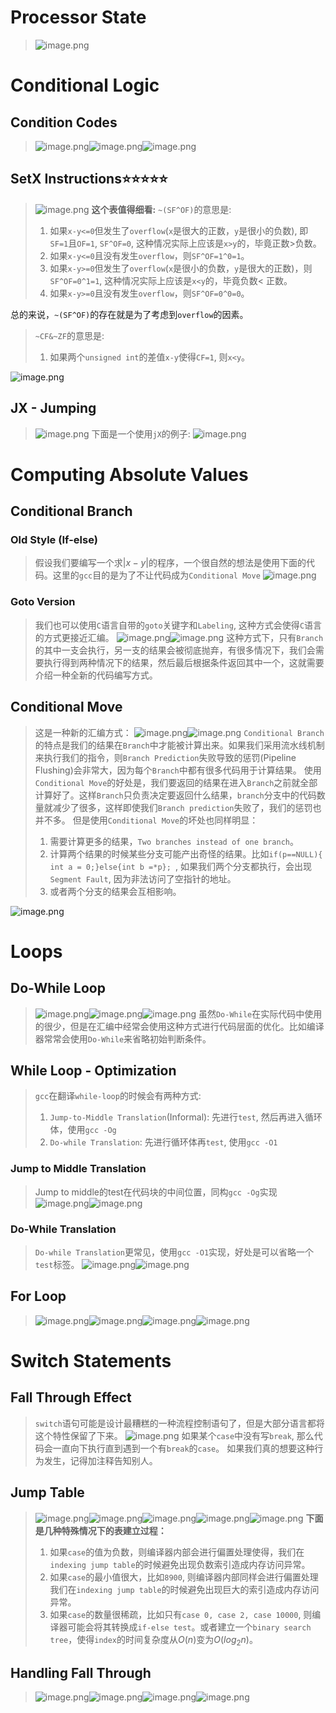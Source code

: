 # Processor State
> ![image.png](./X86_Control.assets/20231023_2319051226.png)




# Conditional Logic
## Condition Codes
> ![image.png](./X86_Control.assets/20231023_2319075166.png)![image.png](./X86_Control.assets/20231023_2319081600.png)![image.png](./X86_Control.assets/20231023_2319095641.png)



## SetX Instructions⭐⭐⭐⭐⭐
> ![image.png](./X86_Control.assets/20231023_2319105011.png)
> **这个表值得细看:**
> `~(SF^OF)`的意思是:
> 1. 如果`x-y<=0`但发生了`overflow`(`x`是很大的正数，`y`是很小的负数), 即`SF=1`且`OF=1`, `SF^OF=0`, 这种情况实际上应该是`x>y`的，毕竟正数>负数。
> 2. 如果`x-y<=0`且没有发生`overflow`，则`SF^OF=1^0=1`。
> 3. 如果`x-y>=0`但发生了`overflow`(`x`是很小的负数，`y`是很大的正数)，则`SF^OF=0^1=1`, 这种情况实际上应该是`x<y`的，毕竟负数< 正数。
> 4. 如果`x-y>=0`且没有发生`overflow`，则`SF^OF=0^0=0`。
> 
总的来说，`~(SF^OF)`的存在就是为了考虑到`overflow`的因素。
> `~CF&~ZF`的意思是:
> 1. 如果两个`unsigned int`的差值`x-y`使得`CF=1`, 则`x<y`。
> 
![image.png](./X86_Control.assets/20231023_2319127349.png)



## JX - Jumping
> ![image.png](./X86_Control.assets/20231023_2319133095.png)
> 下面是一个使用`jX`的例子:
> ![image.png](./X86_Control.assets/20231023_2319156072.png)



# Computing Absolute Values
## Conditional Branch
### Old Style (If-else)
> 假设我们要编写一个求$|x-y|$的程序，一个很自然的想法是使用下面的代码。这里的`gcc`目的是为了不让代码成为`Conditional Move`
> ![image.png](./X86_Control.assets/20231023_2319187856.png)



### Goto Version
> 我们也可以使用`C`语言自带的`goto`关键字和`Labeling`, 这种方式会使得`C`语言的方式更接近汇编。
> ![image.png](./X86_Control.assets/20231023_2319205715.png)![image.png](./X86_Control.assets/20231023_2319207676.png)
> 这种方式下，只有`Branch`的其中一支会执行，另一支的结果会被彻底抛弃，有很多情况下，我们会需要执行得到两种情况下的结果，然后最后根据条件返回其中一个，这就需要介绍一种全新的代码编写方式。



## Conditional Move
> 这是一种新的汇编方式：
> ![image.png](./X86_Control.assets/20231023_2319217923.png)![image.png](./X86_Control.assets/20231023_2319235992.png)
> `Conditional Branch`的特点是我们的结果在`Branch`中才能被计算出来。如果我们采用流水线机制来执行我们的指令，则`Branch Prediction`失败导致的惩罚(Pipeline Flushing)会非常大，因为每个`Branch`中都有很多代码用于计算结果。
> 使用`Conditional Move`的好处是，我们要返回的结果在进入`Branch`之前就全部计算好了。这样`Branch`只负责决定要返回什么结果，`branch`分支中的代码数量就减少了很多，这样即使我们`Branch prediction`失败了，我们的惩罚也并不多。
> 但是使用`Conditional Move`的坏处也同样明显：
> 1. 需要计算更多的结果，`Two branches instead of one branch`。
> 2. 计算两个结果的时候某些分支可能产出奇怪的结果。比如`if(p==NULL){ int a = 0;}else{int b =*p}; `, 如果我们两个分支都执行，会出现`Segment Fault`, 因为非法访问了空指针的地址。
> 3. 或者两个分支的结果会互相影响。
> 
![image.png](./X86_Control.assets/20231023_2319241408.png)





# Loops
## Do-While Loop
> ![image.png](./X86_Control.assets/20231023_2319252329.png)![image.png](./X86_Control.assets/20231023_2319265802.png)![image.png](./X86_Control.assets/20231023_2319285666.png)
> 虽然`Do-While`在实际代码中使用的很少，但是在汇编中经常会使用这种方式进行代码层面的优化。比如编译器常常会使用`Do-While`来省略初始判断条件。



## While Loop - Optimization
> `gcc`在翻译`while-loop`的时候会有两种方式:
> 1. `Jump-to-Middle Translation`(Informal): 先进行`test`, 然后再进入循环体，使用`gcc -Og`
> 2. `Do-while Translation`: 先进行循环体再`test`, 使用`gcc -O1`

### Jump to Middle Translation
> Jump to middle的test在代码块的中间位置，同构`gcc -Og`实现
> ![image.png](./X86_Control.assets/20231023_2319291341.png)![image.png](./X86_Control.assets/20231023_2319307204.png)




### Do-While Translation
> `Do-while Translation`更常见，使用`gcc -O1`实现，好处是可以省略一个`test`标签。
> ![image.png](./X86_Control.assets/20231023_2319327361.png)![image.png](./X86_Control.assets/20231023_2319326675.png)



## For Loop
> ![image.png](./X86_Control.assets/20231023_2319332297.png)![image.png](./X86_Control.assets/20231023_2319347264.png)![image.png](./X86_Control.assets/20231023_2319365201.png)![image.png](./X86_Control.assets/20231023_2319368176.png)



# Switch Statements
## Fall Through Effect
> `switch`语句可能是设计最糟糕的一种流程控制语句了，但是大部分语言都将这个特性保留了下来。
> ![image.png](./X86_Control.assets/20231023_2319374764.png)
> 如果某个`case`中没有写`break`, 那么代码会一直向下执行直到遇到一个有`break`的`case`。
> 如果我们真的想要这种行为发生，记得加注释告知别人。


## Jump Table
> ![image.png](./X86_Control.assets/20231023_2319387299.png)![image.png](./X86_Control.assets/20231023_2319398411.png)![image.png](./X86_Control.assets/20231023_2319403105.png)![image.png](./X86_Control.assets/20231023_2319426333.png)![image.png](./X86_Control.assets/20231023_2319423000.png)
> **下面是几种特殊情况下的表建立过程：**
> 1. 如果`case`的值为负数，则编译器内部会进行偏置处理使得，我们在`indexing jump table`的时候避免出现负数索引造成内存访问异常。
> 2. 如果`case`的最小值很大，比如`8900`, 则编译器内部同样会进行偏置处理我们在`indexing jump table`的时候避免出现巨大的索引造成内存访问异常。
> 3. 如果`case`的数量很稀疏，比如只有`case 0, case 2, case 10000`, 则编译器可能会将其转换成`if-else test`。或者建立一个`binary search tree`，使得`index`的时间复杂度从$O(n)$变为$O(log_2n)$。


## Handling Fall Through
> ![image.png](./X86_Control.assets/20231023_2319441036.png)![image.png](./X86_Control.assets/20231023_2319453865.png)![image.png](./X86_Control.assets/20231023_2319467564.png)![image.png](./X86_Control.assets/20231023_2319479348.png)


